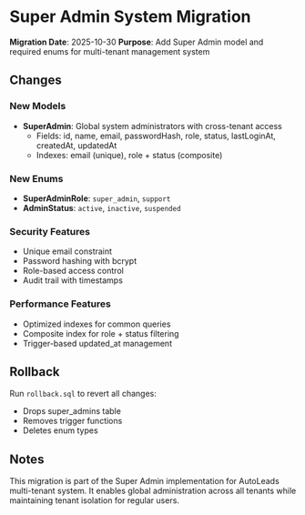 # Super Admin System Migration

**Migration Date**: 2025-10-30
**Purpose**: Add Super Admin model and required enums for multi-tenant management system

## Changes

### New Models
- **SuperAdmin**: Global system administrators with cross-tenant access
  - Fields: id, name, email, passwordHash, role, status, lastLoginAt, createdAt, updatedAt
  - Indexes: email (unique), role + status (composite)

### New Enums
- **SuperAdminRole**: `super_admin`, `support`
- **AdminStatus**: `active`, `inactive`, `suspended`

### Security Features
- Unique email constraint
- Password hashing with bcrypt
- Role-based access control
- Audit trail with timestamps

### Performance Features
- Optimized indexes for common queries
- Composite index for role + status filtering
- Trigger-based updated_at management

## Rollback

Run `rollback.sql` to revert all changes:
- Drops super_admins table
- Removes trigger functions
- Deletes enum types

## Notes

This migration is part of the Super Admin implementation for AutoLeads multi-tenant system. It enables global administration across all tenants while maintaining tenant isolation for regular users.